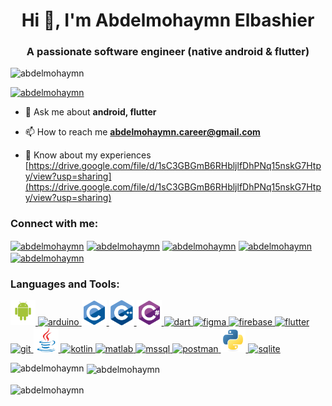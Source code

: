 <h1 align="center">Hi 👋, I'm Abdelmohaymn Elbashier</h1>
<h3 align="center">A passionate software engineer (native android & flutter)</h3>

<p align="left"> <img src="https://komarev.com/ghpvc/?username=abdelmohaymn&label=Profile%20views&color=0e75b6&style=flat" alt="abdelmohaymn" /> </p>

<p align="left"> <a href="https://github.com/ryo-ma/github-profile-trophy"><img src="https://github-profile-trophy.vercel.app/?username=abdelmohaymn" alt="abdelmohaymn" /></a> </p>

- 💬 Ask me about **android, flutter**

- 📫 How to reach me **abdelmohaymn.career@gmail.com**

- 📄 Know about my experiences [https://drive.google.com/file/d/1sC3GBGmB6RHbljlfDhPNq15nskG7Htpy/view?usp=sharing](https://drive.google.com/file/d/1sC3GBGmB6RHbljlfDhPNq15nskG7Htpy/view?usp=sharing)

<h3 align="left">Connect with me:</h3>
<p align="left">
<a href="https://linkedin.com/in/abdelmohaymn-elbashier-4146b0235" target="blank"><img align="center" src="https://raw.githubusercontent.com/rahuldkjain/github-profile-readme-generator/master/src/images/icons/Social/linked-in-alt.svg" alt="abdelmohaymn" height="30" width="40" /></a>
<a href="https://www.codechef.com/users/abdelmohaymn" target="blank"><img align="center" src="https://cdn.jsdelivr.net/npm/simple-icons@3.1.0/icons/codechef.svg" alt="abdelmohaymn" height="30" width="40" /></a>
<a href="https://www.hackerrank.com/abdelmohaymn" target="blank"><img align="center" src="https://raw.githubusercontent.com/rahuldkjain/github-profile-readme-generator/master/src/images/icons/Social/hackerrank.svg" alt="abdelmohaymn" height="30" width="40" /></a>
<a href="https://codeforces.com/profile/abdelmohaymn" target="blank"><img align="center" src="https://raw.githubusercontent.com/rahuldkjain/github-profile-readme-generator/master/src/images/icons/Social/codeforces.svg" alt="abdelmohaymn" height="30" width="40" /></a>
<a href="https://www.leetcode.com/abdelmohaymn" target="blank"><img align="center" src="https://raw.githubusercontent.com/rahuldkjain/github-profile-readme-generator/master/src/images/icons/Social/leet-code.svg" alt="abdelmohaymn" height="30" width="40" /></a>
</p>

<h3 align="left">Languages and Tools:</h3>
<p align="left"> <a href="https://developer.android.com" target="_blank" rel="noreferrer"> <img src="https://raw.githubusercontent.com/devicons/devicon/master/icons/android/android-original-wordmark.svg" alt="android" width="40" height="40"/> </a> <a href="https://www.arduino.cc/" target="_blank" rel="noreferrer"> <img src="https://cdn.worldvectorlogo.com/logos/arduino-1.svg" alt="arduino" width="40" height="40"/> </a> <a href="https://www.cprogramming.com/" target="_blank" rel="noreferrer"> <img src="https://raw.githubusercontent.com/devicons/devicon/master/icons/c/c-original.svg" alt="c" width="40" height="40"/> </a> <a href="https://www.w3schools.com/cpp/" target="_blank" rel="noreferrer"> <img src="https://raw.githubusercontent.com/devicons/devicon/master/icons/cplusplus/cplusplus-original.svg" alt="cplusplus" width="40" height="40"/> </a> <a href="https://www.w3schools.com/cs/" target="_blank" rel="noreferrer"> <img src="https://raw.githubusercontent.com/devicons/devicon/master/icons/csharp/csharp-original.svg" alt="csharp" width="40" height="40"/> </a> <a href="https://dart.dev" target="_blank" rel="noreferrer"> <img src="https://www.vectorlogo.zone/logos/dartlang/dartlang-icon.svg" alt="dart" width="40" height="40"/> </a> <a href="https://www.figma.com/" target="_blank" rel="noreferrer"> <img src="https://www.vectorlogo.zone/logos/figma/figma-icon.svg" alt="figma" width="40" height="40"/> </a> <a href="https://firebase.google.com/" target="_blank" rel="noreferrer"> <img src="https://www.vectorlogo.zone/logos/firebase/firebase-icon.svg" alt="firebase" width="40" height="40"/> </a> <a href="https://flutter.dev" target="_blank" rel="noreferrer"> <img src="https://www.vectorlogo.zone/logos/flutterio/flutterio-icon.svg" alt="flutter" width="40" height="40"/> </a> <a href="https://git-scm.com/" target="_blank" rel="noreferrer"> <img src="https://www.vectorlogo.zone/logos/git-scm/git-scm-icon.svg" alt="git" width="40" height="40"/> </a> <a href="https://www.java.com" target="_blank" rel="noreferrer"> <img src="https://raw.githubusercontent.com/devicons/devicon/master/icons/java/java-original.svg" alt="java" width="40" height="40"/> </a> <a href="https://kotlinlang.org" target="_blank" rel="noreferrer"> <img src="https://www.vectorlogo.zone/logos/kotlinlang/kotlinlang-icon.svg" alt="kotlin" width="40" height="40"/> </a> <a href="https://www.mathworks.com/" target="_blank" rel="noreferrer"> <img src="https://upload.wikimedia.org/wikipedia/commons/2/21/Matlab_Logo.png" alt="matlab" width="40" height="40"/> </a> <a href="https://www.microsoft.com/en-us/sql-server" target="_blank" rel="noreferrer"> <img src="https://www.svgrepo.com/show/303229/microsoft-sql-server-logo.svg" alt="mssql" width="40" height="40"/> </a> <a href="https://postman.com" target="_blank" rel="noreferrer"> <img src="https://www.vectorlogo.zone/logos/getpostman/getpostman-icon.svg" alt="postman" width="40" height="40"/> </a> <a href="https://www.python.org" target="_blank" rel="noreferrer"> <img src="https://raw.githubusercontent.com/devicons/devicon/master/icons/python/python-original.svg" alt="python" width="40" height="40"/> </a> <a href="https://www.sqlite.org/" target="_blank" rel="noreferrer"> <img src="https://www.vectorlogo.zone/logos/sqlite/sqlite-icon.svg" alt="sqlite" width="40" height="40"/> </a> </p>

<p><img align="left" src="https://github-readme-stats.vercel.app/api/top-langs?username=abdelmohaymn&show_icons=true&locale=en&layout=compact" alt="abdelmohaymn" /></p>

<p>&nbsp;<img align="center" src="https://github-readme-stats.vercel.app/api?username=abdelmohaymn&show_icons=true&locale=en" alt="abdelmohaymn" /></p>

<p><img align="center" src="https://github-readme-streak-stats.herokuapp.com/?user=abdelmohaymn&" alt="abdelmohaymn" /></p>
